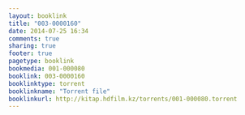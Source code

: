 ```yaml
---
layout: booklink
title: "003-0000160"
date: 2014-07-25 16:34
comments: true
sharing: true
footer: true
pagetype: booklink 
bookmedia: 001-000080
booklink: 003-0000160
booklinktype: torrent
booklinkname: "Torrent file"
booklinkurl: http://kitap.hdfilm.kz/torrents/001-000080.torrent
---
```

